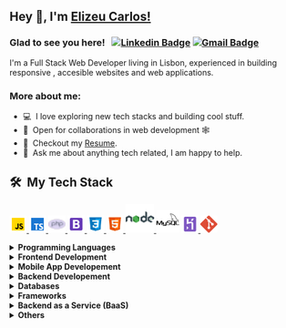 ## Hey 👋, I'm [Elizeu Carlos!](https://www.linkedin.com/in/elizeu-carlos-618941121/)

 <!-- [![Website Badge](https://img.shields.io/badge/-Website-47CCCC?style=flat&logo=Google-Chrome&logoColor=white&link=https://manumanoj.me)](https://manumanoj.me) [![Twitter Badge](https://img.shields.io/badge/-Twitter-1ca0f1?style=flat&labelColor=1ca0f1&logo=twitter&logoColor=white&link=https://twitter.com/manumanoj0010)](https://twitter.com/manumanoj0010) [![Instagram Badge](https://img.shields.io/badge/-Instagram-E4405F?style=flat&logo=instagram&logoColor=white&link=https://instagram.com/m.a.n.u.m.a.n.o.j/)](https://instagram.com/manumanoj.me) [![Facebook Badge](https://img.shields.io/badge/-Facebook-1877f2?style=flat&logo=facebook&logoColor=white&link=https://facebook.com/manumanoj0010)](https://facebook.com/manumanoj0010) -->

### Glad to see you here! &nbsp; [![Linkedin Badge](https://img.shields.io/badge/LinkedIn-blue?style=flat&logo=linkedin&labelColor=blue&link=https://www.linkedin.com/in/elizeu-carlos-618941121/)](https://www.linkedin.com/in/elizeu-carlos-618941121/) [![Gmail Badge](https://img.shields.io/badge/Gmail-red?style=flat-square&logo=Gmail&logoColor=white&link=mailto:elizeucarlosc@gmail.com)](mailto:elizeucarlosc@gmail.com)

I'm a Full Stack Web Developer living in Lisbon, experienced in building responsive , accesible websites and web applications.

### More about me:

- 💻 &nbsp;I love exploring new tech stacks and building cool stuff.
- 🤝 &nbsp;Open for collaborations in web development 🕸️
- 📝 &nbsp;Checkout my [Resume](https://github.com/serialdatabus/serialdatabus/blob/main/resume/resume.pdf).
- 💬 &nbsp;Ask me about anything tech related, I am happy to help.
<h2> 🛠 &nbsp;My Tech Stack</h2>

<a href="https://developer.mozilla.org/en-US/docs/Web/JavaScript" target="_blank"> <img src="images/javascript.png" alt="javascript" width="30" height="30"/> </a> <a href="https://www.typescriptlang.org/" target="_blank"> <img src="images/typescript.png" alt="typescript" width="30" height="30"/> </a> <a href="https://www.php.net" target="_blank"> <img src="images/php.png" alt="php" width="30" height="30"/> </a> <a href="https://getbootstrap.com" target="_blank"> <img src="images/bootstrap.png" alt="bootstrap" width="30" height="30"/> </a> <a href="https://www.w3schools.com/css/" target="_blank"> <img src="images/css.png" alt="css3" width="30" height="30"/> </a><a href="https://www.w3.org/html/" target="_blank"> <img src="images/html.png" alt="html5" width="30" height="30"/> </a> <a href="https://nodejs.org" target="_blank"> <img src="images/nodejs.png" alt="nodejs" width="50" height="50"/> </a> <a href="https://www.mysql.com/" target="_blank"> <img src="images/mysql.png" alt="mysql" width="40" height="40"/></a> <a href="https://heroku.com" target="_blank"> <img src="images/heroku.png" alt="heroku" width="30" height="30"/> </a> <a href="https://git-scm.com/" target="_blank"> <img src="images/git.png" alt="git" width="30" height="30"/> </a>

<details>	
  <summary><b>Programming Languages</b></summary>
 <a href="https://developer.mozilla.org/en-US/docs/Web/JavaScript" target="_blank"> <img src="images/javascript.png" alt="javascript" width="30" height="30"/> </a>   <a href="https://www.typescriptlang.org/" target="_blank"> <img src="images/typescript.png" alt="typescript" width="30" height="30"/> </a> <a href="https://www.php.net" target="_blank"> <img src="images/php.png" alt="php" width="30" height="30"/> </a> 
</details>

<details>	
  <summary><b>Frontend Development</b></summary>
  <a href="https://reactjs.org/" target="_blank"><img src="images/react.png" alt="react" width="30" height="30"/> </a> <a href="https://getbootstrap.com" target="_blank"> <img src="images/bootstrap.png" alt="bootstrap" width="30" height="30"/> </a> <a href="https://www.w3schools.com/css/" target="_blank"> <img src="images/css.png" alt="css3" width="30" height="30"/> </a><a href="https://www.w3.org/html/" target="_blank"> <img src="images/html.png" alt="html5" width="30" height="30"/> </a>  
</details>

<details>	
  <summary><b>Mobile App Developement</b></summary>
    <a href="https://reactjs.org/" target="_blank"><img src="images/react.png" alt="react" width="30" height="30"/> </a><i></i>
</details>

<details>	
  <summary><b>Backend Developement</b></summary>
  <a href="https://nodejs.org" target="_blank"> <img src="images/nodejs.png" alt="nodejs" width="50" height="50"/> </a>
</details>

<details>	
  <summary><b>Databases</b></summary>
   <a href="https://www.mongodb.com/" target="_blank"> <img src="images/mongodb.png" alt="mysql" width="40" height="40"/></a><a href="https://www.mysql.com/" target="_blank"> <img src="images/mysql.png" alt="mysql" width="40" height="40"/></a>

</details>

<details>	
  <summary><b>Frameworks</b></summary>
     <a href="https://expressjs.com/" target="_blank"> <img src="images/express.png" alt="expressjs" width="30" height="30"/> </a> <a href="https://wordpress.org/" target="_blank"> <img src="images/wordpress.png" alt="flask" width="30" height="30"/> </a>
</details>

<details>	
  <summary><b>Backend as a Service (BaaS) </b></summary>
    <a href="https://heroku.com" target="_blank"> <img src="images/heroku.png" alt="heroku" width="30" height="30"/> </a>
  </details>

<details>	
  <summary><b>Others</b></summary>
  <a href="https://git-scm.com/" target="_blank"> <img src="images/git.png" alt="git" width="30" height="30"/> </a>  
    <a href="https://graphql.org/" target="_blank"> <img src="images/graphql.png" alt="graphql" width="30" height="30"/></a>  
    <a href="https://www.apollographql.com/" target="_blank"> <img src="images/apollo.svg" alt="apollo" width="30" height="30"/></a>
</details>
